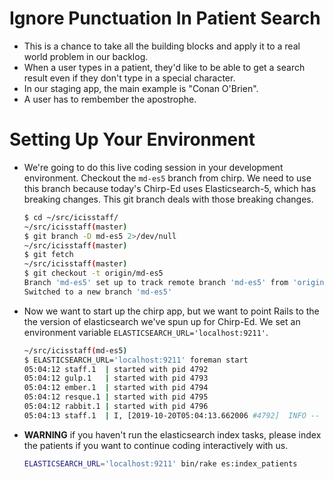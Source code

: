 # Ignore Punctuation In Patient Search

- This is a chance to take all the building blocks and apply it to a real world problem in our backlog.
- When a user types in a patient, they'd like to be able to get a search result even if they don't type in a special character.
- In our staging app, the main example is "Conan O'Brien".
- A user has to rembember the apostrophe.

# Setting Up Your Environment

- We're going to do this live coding session in your development environment.  Checkout the `md-es5` branch from chirp.  We need to use this branch because today's Chirp-Ed uses Elasticsearch-5, which has breaking changes.  This git branch deals with those breaking changes.

  ```sh
  $ cd ~/src/icisstaff/
  ~/src/icisstaff(master)
  $ git branch -D md-es5 2>/dev/null
  ~/src/icisstaff(master)
  $ git fetch
  ~/src/icisstaff(master)
  $ git checkout -t origin/md-es5
  Branch 'md-es5' set up to track remote branch 'md-es5' from 'origin'.
  Switched to a new branch 'md-es5'
  ```

- Now we want to start up the chirp app, but we want to point Rails to the the version of elasticsearch we've spun up for Chirp-Ed.  We set an environment variable `ELASTICSEARCH_URL='localhost:9211'`.

  ```sh
  ~/src/icisstaff(md-es5)
  $ ELASTICSEARCH_URL='localhost:9211' foreman start
  05:04:12 staff.1  | started with pid 4792
  05:04:12 gulp.1   | started with pid 4793
  05:04:12 ember.1  | started with pid 4794
  05:04:12 resque.1 | started with pid 4795
  05:04:12 rabbit.1 | started with pid 4796
  05:04:13 staff.1  | I, [2019-10-20T05:04:13.662006 #4792]  INFO -- : Refreshing Gem list
  ```

- __WARNING__ if you haven't run the elasticsearch index tasks, please index the patients if you want to continue coding interactively with us.

  ```sh
  ELASTICSEARCH_URL='localhost:9211' bin/rake es:index_patients
  ```
